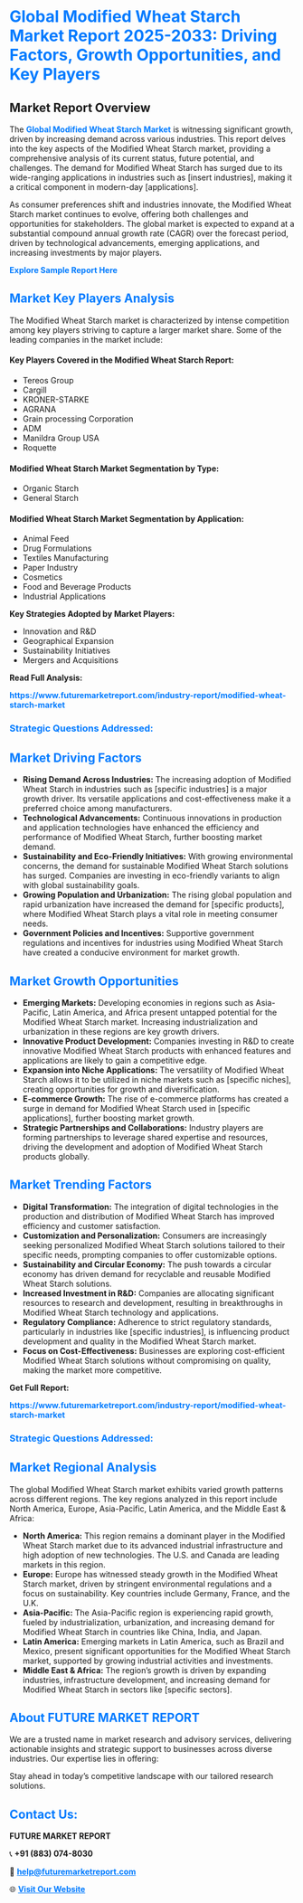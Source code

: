 <h1 style="color: #007BFF;">Global Modified Wheat Starch Market Report 2025-2033: Driving Factors, Growth Opportunities, and Key Players</h1>

<section id="overview">
<h2>Market Report Overview</h2>
<p>The <a href="https://www.futuremarketreport.com/industry-report/modified-wheat-starch-market" style="color: #007BFF; text-decoration: none;"><strong>Global Modified Wheat Starch Market</strong></a> is witnessing significant growth, driven by increasing demand across various industries. This report delves into the key aspects of the Modified Wheat Starch market, providing a comprehensive analysis of its current status, future potential, and challenges. The demand for Modified Wheat Starch has surged due to its wide-ranging applications in industries such as [insert industries], making it a critical component in modern-day [applications].</p>
<p>As consumer preferences shift and industries innovate, the Modified Wheat Starch market continues to evolve, offering both challenges and opportunities for stakeholders. The global market is expected to expand at a substantial compound annual growth rate (CAGR) over the forecast period, driven by technological advancements, emerging applications, and increasing investments by major players.</p>
</section>

<section id="overview">
<p><a href="https://www.futuremarketreport.com/request-sample/reportId=52264" style="color: #007BFF; text-decoration: none;"><strong>Explore Sample Report Here</strong></a></p>
</section>

<section id="key-players">
<h2 style="color: #007BFF;">Market Key Players Analysis</h2>
<p>The Modified Wheat Starch market is characterized by intense competition among key players striving to capture a larger market share. Some of the leading companies in the market include:</p>
<h4>Key Players Covered in the Modified Wheat Starch Report:</h4>
<ul><li>Tereos Group</li><li>Cargill</li><li>KRONER-STARKE</li><li>AGRANA</li><li>Grain processing Corporation</li><li>ADM</li><li>Manildra Group USA</li><li>Roquette</li></ul>
<h4>Modified Wheat Starch Market Segmentation by Type:</h4>
<ul><li>Organic Starch</li><li>General Starch</li></ul>

<h4>Modified Wheat Starch Market Segmentation by Application:</h4>
<ul><li>Animal Feed</li><li>Drug Formulations</li><li>Textiles Manufacturing</li><li>Paper Industry</li><li>Cosmetics</li><li>Food and Beverage Products</li><li>Industrial Applications</li></ul>
<p><strong>Key Strategies Adopted by Market Players:</strong></p>
<ul>
<li>Innovation and R&D</li>
<li>Geographical Expansion</li>
<li>Sustainability Initiatives</li>
<li>Mergers and Acquisitions</li>
</ul>
</section>

<section>
<p><strong>Read Full Analysis: </strong></p><a href="https://www.futuremarketreport.com/industry-report/modified-wheat-starch-market" style="color: #007BFF; text-decoration: none;"><strong>https://www.futuremarketreport.com/industry-report/modified-wheat-starch-market</strong></a>
<h3 style="color: #007BFF;">Strategic Questions Addressed:</h3>
</section>

<section id="driving-factors">
<h2 style="color: #007BFF;">Market Driving Factors</h2>
<ul>
<li><strong>Rising Demand Across Industries:</strong> The increasing adoption of Modified Wheat Starch in industries such as [specific industries] is a major growth driver. Its versatile applications and cost-effectiveness make it a preferred choice among manufacturers.</li>
<li><strong>Technological Advancements:</strong> Continuous innovations in production and application technologies have enhanced the efficiency and performance of Modified Wheat Starch, further boosting market demand.</li>
<li><strong>Sustainability and Eco-Friendly Initiatives:</strong> With growing environmental concerns, the demand for sustainable Modified Wheat Starch solutions has surged. Companies are investing in eco-friendly variants to align with global sustainability goals.</li>
<li><strong>Growing Population and Urbanization:</strong> The rising global population and rapid urbanization have increased the demand for [specific products], where Modified Wheat Starch plays a vital role in meeting consumer needs.</li>
<li><strong>Government Policies and Incentives:</strong> Supportive government regulations and incentives for industries using Modified Wheat Starch have created a conducive environment for market growth.</li>
</ul>
</section>

<section id="growth-opportunities">
<h2 style="color: #007BFF;">Market Growth Opportunities</h2>
<ul>
<li><strong>Emerging Markets:</strong> Developing economies in regions such as Asia-Pacific, Latin America, and Africa present untapped potential for the Modified Wheat Starch market. Increasing industrialization and urbanization in these regions are key growth drivers.</li>
<li><strong>Innovative Product Development:</strong> Companies investing in R&D to create innovative Modified Wheat Starch products with enhanced features and applications are likely to gain a competitive edge.</li>
<li><strong>Expansion into Niche Applications:</strong> The versatility of Modified Wheat Starch allows it to be utilized in niche markets such as [specific niches], creating opportunities for growth and diversification.</li>
<li><strong>E-commerce Growth:</strong> The rise of e-commerce platforms has created a surge in demand for Modified Wheat Starch used in [specific applications], further boosting market growth.</li>
<li><strong>Strategic Partnerships and Collaborations:</strong> Industry players are forming partnerships to leverage shared expertise and resources, driving the development and adoption of Modified Wheat Starch products globally.</li>
</ul>
</section>

<section id="trending-factors">
<h2 style="color: #007BFF;">Market Trending Factors</h2>
<ul>
<li><strong>Digital Transformation:</strong> The integration of digital technologies in the production and distribution of Modified Wheat Starch has improved efficiency and customer satisfaction.</li>
<li><strong>Customization and Personalization:</strong> Consumers are increasingly seeking personalized Modified Wheat Starch solutions tailored to their specific needs, prompting companies to offer customizable options.</li>
<li><strong>Sustainability and Circular Economy:</strong> The push towards a circular economy has driven demand for recyclable and reusable Modified Wheat Starch solutions.</li>
<li><strong>Increased Investment in R&D:</strong> Companies are allocating significant resources to research and development, resulting in breakthroughs in Modified Wheat Starch technology and applications.</li>
<li><strong>Regulatory Compliance:</strong> Adherence to strict regulatory standards, particularly in industries like [specific industries], is influencing product development and quality in the Modified Wheat Starch market.</li>
<li><strong>Focus on Cost-Effectiveness:</strong> Businesses are exploring cost-efficient Modified Wheat Starch solutions without compromising on quality, making the market more competitive.</li>
</ul>
</section>

<section>
<p><strong>Get Full Report: </strong></p><a href="https://www.futuremarketreport.com/industry-report/modified-wheat-starch-market" style="color: #007BFF; text-decoration: none;"><strong>https://www.futuremarketreport.com/industry-report/modified-wheat-starch-market</strong></a>
<h3 style="color: #007BFF;">Strategic Questions Addressed:</h3>
</section>


<section id="regional-analysis">
<h2 style="color: #007BFF;">Market Regional Analysis</h2>
<p>The global Modified Wheat Starch market exhibits varied growth patterns across different regions. The key regions analyzed in this report include North America, Europe, Asia-Pacific, Latin America, and the Middle East & Africa:</p>
<ul>
<li><strong>North America:</strong> This region remains a dominant player in the Modified Wheat Starch market due to its advanced industrial infrastructure and high adoption of new technologies. The U.S. and Canada are leading markets in this region.</li>
<li><strong>Europe:</strong> Europe has witnessed steady growth in the Modified Wheat Starch market, driven by stringent environmental regulations and a focus on sustainability. Key countries include Germany, France, and the U.K.</li>
<li><strong>Asia-Pacific:</strong> The Asia-Pacific region is experiencing rapid growth, fueled by industrialization, urbanization, and increasing demand for Modified Wheat Starch in countries like China, India, and Japan.</li>
<li><strong>Latin America:</strong> Emerging markets in Latin America, such as Brazil and Mexico, present significant opportunities for the Modified Wheat Starch market, supported by growing industrial activities and investments.</li>
<li><strong>Middle East & Africa:</strong> The region’s growth is driven by expanding industries, infrastructure development, and increasing demand for Modified Wheat Starch in sectors like [specific sectors].</li>
</ul>
</section>

<footer>
<h2 style="color: #007BFF;">About FUTURE MARKET REPORT</h2>
<p>We are a trusted name in market research and advisory services, delivering actionable insights and strategic support to businesses across diverse industries. Our expertise lies in offering:</p>

<p>Stay ahead in today’s competitive landscape with our tailored research solutions.</p>

<h2 style="color: #007BFF;">Contact Us:</h2>
<p><strong>FUTURE MARKET REPORT</strong></p>
<p>📞 <strong>+91 (883) 074-8030</strong></p>
<p>📧 <strong><a href="mailto:help@futuremarketreport.com" style="color: #007BFF;">help@futuremarketreport.com</a></strong></p>
<p>🌐 <strong><a href="https://www.futuremarketreport.com/" style="color: #007BFF;">Visit Our Website</a></strong></p>
</footer>